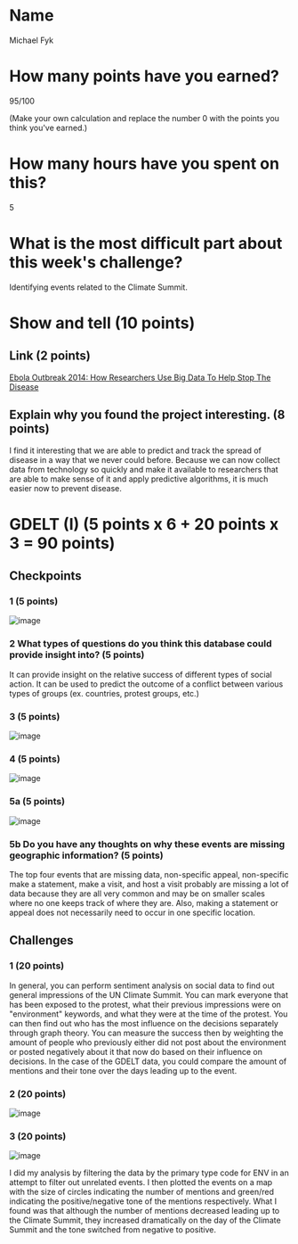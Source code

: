 # Name

Michael Fyk

# How many points have you earned?

95/100

(Make your own calculation and replace the number 0 with the points you think you've earned.)

# How many hours have you spent on this?

5

# What is the most difficult part about this week's challenge?

Identifying events related to the Climate Summit.

# Show and tell (10 points)

## Link (2 points)

[Ebola Outbreak 2014: How Researchers Use Big Data To Help Stop The Disease](http://www.ibtimes.com/pulse/ebola-outbreak-2014-how-researchers-use-big-data-help-stop-disease-1694907)

## Explain why you found the project interesting. (8 points)

I find it interesting that we are able to predict and track the spread of disease in a way that we never could before. Because we can now collect data from technology so quickly and make it available to researchers that are able to make sense of it and apply predictive algorithms, it is much easier now to prevent disease. 

# GDELT (I) (5 points x 6 + 20 points x 3 = 90 points)

## Checkpoints

### 1 (5 points)

![image](http://i.imgur.com/GLziwU5.png)

### 2 What types of questions do you think this database could provide insight into? (5 points)

It can provide insight on the relative success of different types of social action. It can be used to predict the outcome of a conflict between various types of groups (ex. countries, protest groups, etc.)

### 3 (5 points)

![image](http://i.imgur.com/PisYJA2.png)

### 4 (5 points)

![image](http://i.imgur.com/IHyDM9D.png)

### 5a (5 points)

![image](http://i.imgur.com/paxnkBH.png)

### 5b Do you have any thoughts on why these events are missing geographic information? (5 points)

The top four events that are missing data, non-specific appeal, non-specific make a statement, make a visit, and host a visit probably are missing a lot of data because they are all very common and may be on smaller scales where no one keeps track of where they are. Also, making a statement or appeal does not necessarily need to occur in one specific location.

## Challenges

### 1 (20 points)

In general, you can perform sentiment analysis on social data to find out general impressions of the UN Climate Summit. You can mark everyone that has been exposed to the protest, what their previous impressions were on "environment" keywords, and what they were at the time of the protest. You can then find out who has the most influence on the decisions separately through graph theory. You can measure the success then by weighting the amount of people who previously either did not post about the environment or posted negatively about it that now do based on their influence on decisions. In the case of the GDELT data, you could compare the amount of mentions and their tone over the days leading up to the event.

### 2 (20 points)

![image](http://i.imgur.com/R0Rwwbk.png)

### 3 (20 points)

![image](http://i.imgur.com/FeqmgsU.png)

I did my analysis by filtering the data by the primary type code for ENV in an attempt to filter out unrelated events. I then plotted the events on a map with the size of circles indicating the number of mentions and green/red indicating the positive/negative tone of the mentions respectively. What I found was that although the number of mentions decreased leading up to the Climate Summit, they increased dramatically on the day of the Climate Summit and the tone switched from negative to positive.  
